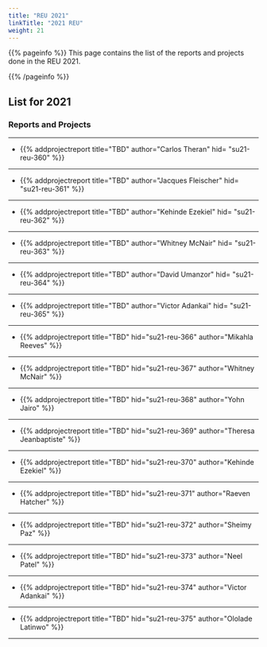 ```yaml
---
title: "REU 2021"
linkTitle: "2021 REU"
weight: 21
---
```


{{% pageinfo %}}
This page contains the list of the reports and projects done in the
REU 2021.

{{% /pageinfo %}}

## List for 2021


### Reports and Projects

---

* {{% addprojectreport
  title="TBD"
  author="Carlos Theran"
  hid= "su21-reu-360"
  %}}

---

* {{% addprojectreport
  title="TBD"
  author="Jacques Fleischer"
  hid= "su21-reu-361"
  %}}
  
---

* {{% addprojectreport
  title="TBD"
  author="Kehinde Ezekiel"
  hid= "su21-reu-362"
  %}}

---

* {{% addprojectreport
  title="TBD"
  author="Whitney McNair"
  hid= "su21-reu-363"
  %}}

---

* {{% addprojectreport
  title="TBD"
  author="David Umanzor"
  hid= "su21-reu-364"
  %}}

---

* {{% addprojectreport
  title="TBD"
  author="Victor Adankai"
  hid= "su21-reu-365"
  %}}
  
---

* {{% addprojectreport
  title="TBD"
  hid="su21-reu-366" 
  author="Mikahla Reeves"
  %}}

---

* {{% addprojectreport
  title="TBD"
  hid="su21-reu-367" 
  author="Whitney McNair"
  %}}

---

* {{% addprojectreport
  title="TBD"
  hid="su21-reu-368" 
  author="Yohn Jairo"
  %}}

---

* {{% addprojectreport
  title="TBD"
  hid="su21-reu-369" 
  author="Theresa Jeanbaptiste"
  %}}

---

* {{% addprojectreport
  title="TBD"
  hid="su21-reu-370" 
  author="Kehinde Ezekiel"
  %}}

---

* {{% addprojectreport
  title="TBD"
  hid="su21-reu-371" 
  author="Raeven Hatcher"
  %}}

---

* {{% addprojectreport
  title="TBD"
  hid="su21-reu-372" 
  author="Sheimy Paz"
  %}}

---


* {{% addprojectreport
  title="TBD"
  hid="su21-reu-373" 
  author="Neel Patel"
  %}}

---

* {{% addprojectreport
  title="TBD"
  hid="su21-reu-374" 
  author="Victor Adankai"
  %}}

---

* {{% addprojectreport
  title="TBD"
  hid="su21-reu-375"
  author="Ololade Latinwo"
  %}}

---

